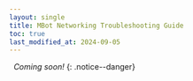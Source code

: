 ```yaml
---
layout: single
title: MBot Networking Troubleshooting Guide
toc: true
last_modified_at: 2024-09-05
---
```


<i class="fas fa-tools"></i>&nbsp;&nbsp;*Coming soon!*
{: .notice--danger}

